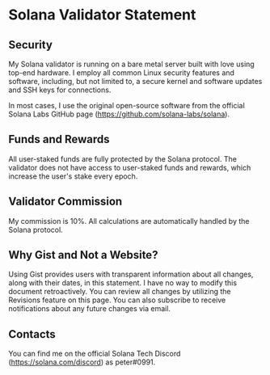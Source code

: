 # Solana Validator Statement

## Security

My Solana validator is running on a bare metal server built with love using top-end hardware. I employ all common Linux security features and software, including, but not limited to, a secure kernel and software updates and SSH keys for connections.

In most cases, I use the original open-source software from the official Solana Labs GitHub page (https://github.com/solana-labs/solana).

## Funds and Rewards

All user-staked funds are fully protected by the Solana protocol. The validator does not have access to user-staked funds and rewards, which increase the user's stake every epoch.

## Validator Commission

My commission is 10%. All calculations are automatically handled by the Solana protocol.

## Why Gist and Not a Website?

Using Gist provides users with transparent information about all changes, along with their dates, in this statement. I have no way to modify this document retroactively. You can review all changes by utilizing the Revisions feature on this page. You can also subscribe to receive notifications about any future changes via email.

## Contacts
 
You can find me on the official Solana Tech Discord (https://solana.com/discord) as peter#0991.

